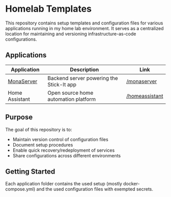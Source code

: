 # Homelab Templates

This repository contains setup templates and configuration files for various applications running in my home lab environment. It serves as a centralized location for maintaining and versioning infrastructure-as-code configurations.

## Applications

| Application | Description | Link |
|-------------|-------------|------|
| [MonaServer](https://github.com/lr101/MonaServer) | Backend server powering the Stick-It app | [/monaserver](./monaserver) |
| Home Assistant | Open source home automation platform | [/homeassistant](./homeassistant) |

## Purpose

The goal of this repository is to:
- Maintain version control of configuration files
- Document setup procedures
- Enable quick recovery/redeployment of services
- Share configurations across different environments

## Getting Started

Each application folder contains the used setup (mostly docker-compose.yml) and the used configuration files with exempted secrets.
